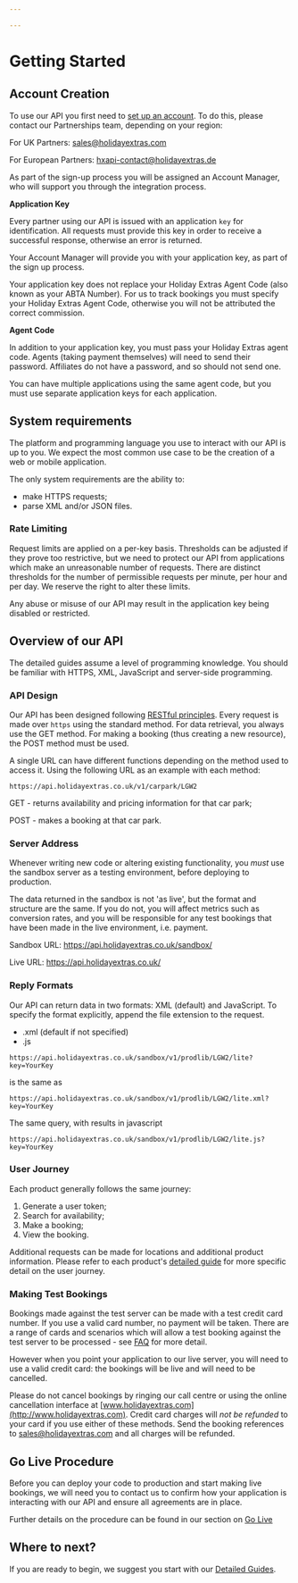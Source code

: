```yaml
---

---
```


#  Getting Started

## Account Creation

To use our API you first need to [set up an account](/integration_process). To do this, please contact our Partnerships team, depending on your region:

For UK Partners: <sales@holidayextras.com>

For European Partners: <hxapi-contact@holidayextras.de>

As part of the sign-up process you will be assigned an Account Manager, who will support you through the integration process.

**Application Key**

Every partner using our API is issued with an application ``key`` for identification. All requests must provide this key in order to receive a successful response, otherwise an error is returned.

Your Account Manager  will provide you with your application key, as part of the sign up process.

Your application key does not replace your Holiday Extras Agent Code (also known as your ABTA Number). For us to track bookings you must specify your Holiday Extras Agent Code, otherwise you will not be attributed the correct commission.

**Agent Code**

In addition to your application key, you must pass your Holiday Extras agent code. Agents (taking payment themselves) will need to send their password. Affiliates do not have a password, and so should not send one.

You can have multiple applications using the same agent code, but you must use separate application keys for each application.

## System requirements

The platform and programming language you use to interact with our API is up to you. We expect the most common use case to be the creation of a web or mobile application.

The only system requirements are the ability to:


*  make HTTPS requests;
*  parse XML and/or JSON files.

### Rate Limiting

Request limits are applied on a per-key basis. Thresholds can be adjusted if they prove too restrictive, but we need to protect our API from applications which make an unreasonable number of requests. There are distinct thresholds for the number of permissible requests per minute, per hour and per day. We reserve the right to alter these limits.

Any abuse or misuse of our API may result in the application key being disabled or restricted.

## Overview of our API

The detailed guides assume a level of programming knowledge. You should be familiar with HTTPS, XML, JavaScript and server-side programming.

### API Design

Our API has been designed following [RESTful principles](https://en.wikipedia.org/wiki/Representational_state_transfer). Every request is made over `https` using the standard method. For data retrieval, you always use the GET method. For making a booking (thus creating a new resource), the POST method must be used.

A single URL can have different functions depending on the method used to access it. Using the following URL as an example with each method:

```
https://api.holidayextras.co.uk/v1/carpark/LGW2
```

GET - returns availability and pricing information for that car park;

POST -  makes a booking at that car park.

### Server Address

Whenever writing new code or altering existing functionality, you *must* use the sandbox server as a testing environment, before deploying to production.

The data returned  in the sandbox is not 'as live', but the format and structure are the same. If you do not, you will affect metrics such as conversion rates, and you will be responsible for any test bookings that have been made in the live environment, i.e. payment.

Sandbox URL: https://api.holidayextras.co.uk/sandbox/

Live URL: https://api.holidayextras.co.uk/


### Reply Formats

Our API can return data in two formats: XML (default) and JavaScript. To specify the format explicitly, append the file extension to the request.

*  .xml (default if not specified)
*  .js

```
https://api.holidayextras.co.uk/sandbox/v1/prodlib/LGW2/lite?key=YourKey
```

is the same as

```
https://api.holidayextras.co.uk/sandbox/v1/prodlib/LGW2/lite.xml?key=YourKey
```

The same query, with results in javascript

```
https://api.holidayextras.co.uk/sandbox/v1/prodlib/LGW2/lite.js?key=YourKey
```

### User Journey

Each product generally follows the same journey:

1. Generate a user token;
2. Search for availability;
3. Make a booking;
4. View the booking.

Additional requests can be made for locations and additional product information. Please refer to each product's [detailed guide](/hxapi/) for more specific detail on the user journey.

### Making Test Bookings

Bookings made against the test server can be made with a test credit card number. If you use a valid card number, no payment will be taken. There are a range of cards and scenarios which will allow a test booking against the test server to be processed - see [FAQ](/faq#test-credit-cards) for more detail.

However when you point your application to our live server, you will need to use a valid credit card: the bookings will be live and will need to be cancelled.

Please do not cancel bookings by ringing our call centre or using the online cancellation interface at [www.holidayextras.com](http://www.holidayextras.com). Credit card charges will *not be refunded* to your card if you use either of these methods. Send the booking references to <sales@holidayextras.com> and all charges will be refunded.

## Go Live Procedure

Before you can deploy your code to production and start making live bookings, we will need you to contact us to confirm how your application is interacting with our API and ensure all agreements are in place.

Further details on the procedure can be found in our section on [Go Live](/golive)

## Where to next?

If you are ready to begin, we suggest you start with our [Detailed Guides](/hxapi/).
